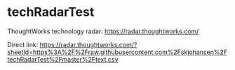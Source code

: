 # techRadarTest
ThoughtWorks technology radar: https://radar.thoughtworks.com/


Direct link: https://radar.thoughtworks.com/?sheetId=https%3A%2F%2Fraw.githubusercontent.com%2Fskjohansen%2FtechRadarTest%2Fmaster%2Ftext.csv
